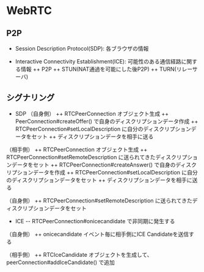 # WebRTC

## P2P

- Session Description Protocol(SDP): 各ブラウザの情報

- Interactive Connectivity Establishment(ICE): 可能性のある通信経路に関する情報
++ P2P
++ STUN(NAT通過を可能にした後P2P)
++ TURN(リレーサーバ)

## シグナリング

- SDP
（自身側）
++ RTCPeerConnection オブジェクト生成
++ PeerConnection#createOffer() で自身のディスクリプションデータ作成
++ RTCPeerConnection#setLocalDescription に自分のディスクリプションデータをセット
++ ディスクリプションデータを相手に送る

（相手側）
++ RTCPeerConnection オブジェクト生成
++ RTCPeerConnection#setRemoteDescription に送られてきたディスクリプションデータをセット
++ RTCPeerConnection#createAnswer() で自身のディスクリプションデータを作成
++ RTCPeerConnection#setLocalDescription に自分のディスクリプションデータをセット
++ ディスクリプションデータを相手に送る

（自身側）
++ RTCPeerConnection#setRemoteDescription に送られてきたディスクリプションデータをセット

- ICE
-- RTCPeerConnection#onicecandidate で非同期に発生する

（自身側）
++ onicecandidate イベント毎に相手側にICE Candidateを送信する

（相手側）
++ RTCIceCandidate オブジェクトを生成して、peerConnection#addIceCandidate() で追加





